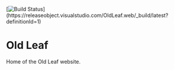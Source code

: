 [![Build Status](https://releaseobject.visualstudio.com/OldLeaf.web/_apis/build/status/OldLeaf.web-ASP.NET%20Core%20(.NET%20Framework)-CI)](https://releaseobject.visualstudio.com/OldLeaf.web/_build/latest?definitionId=1)

# Old Leaf

Home of the Old Leaf website.
